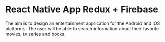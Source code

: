 # React Native App Redux + Firebase 
The aim is to design an entertainment application for the Android and IOS platforms. 
The user will be able to search information about their favorite movies, tv series and books.
